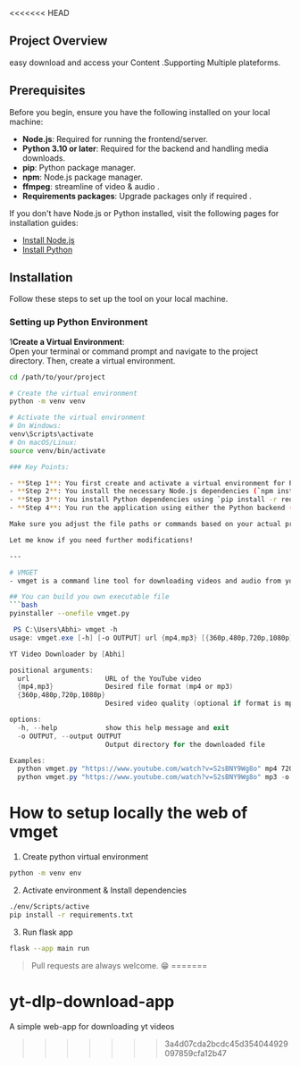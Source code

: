 <<<<<<< HEAD

## Project Overview
easy download and access your Content .Supporting Multiple plateforms.
 
## Prerequisites

Before you begin, ensure you have the following installed on your local machine:

- **Node.js**: Required for running the frontend/server.
- **Python 3.10 or later**: Required for the backend and handling media downloads.
- **pip**: Python package manager.
- **npm**: Node.js package manager.
- **ffmpeg**: streamline of video & audio  .
- **Requirements packages**: Upgrade packages only if required .

If you don't have Node.js or Python installed, visit the following pages for installation guides:

- [Install Node.js](https://nodejs.org/)
- [Install Python](https://www.python.org/)

## Installation

Follow these steps to set up the tool on your local machine.

### Setting up Python Environment

1**Create a Virtual Environment**:  
   Open your terminal or command prompt and navigate to the project directory. Then, create a virtual environment.

   ```bash
   cd /path/to/your/project

   # Create the virtual environment
   python -m venv venv

   # Activate the virtual environment
   # On Windows:
   venv\Scripts\activate
   # On macOS/Linux:
   source venv/bin/activate

### Key Points:

- **Step 1**: You first create and activate a virtual environment for Python dependencies.
- **Step 2**: You install the necessary Node.js dependencies (`npm install`), followed by running the dev server (`npm run dev`).
- **Step 3**: You install Python dependencies using `pip install -r requirements.txt` in the `/server` directory.
- **Step 4**: You run the application using either the Python backend (`python your_backend_script.py`) or the frontend/server   Using (`npm run dev`).

Make sure you adjust the file paths or commands based on your actual project structure (e.g., which Python script or server is run by default).

Let me know if you need further modifications!

---

# VMGET
- vmget is a command line tool for downloading videos and audio from youtube by providing links in different qualities.
  
## You can build you own executable file
```bash
pyinstaller --onefile vmget.py
```

```powershell
 PS C:\Users\Abhi> vmget -h
usage: vmget.exe [-h] [-o OUTPUT] url {mp4,mp3} [{360p,480p,720p,1080p}]

YT Video Downloader by [Abhi]

positional arguments:
  url                   URL of the YouTube video
  {mp4,mp3}             Desired file format (mp4 or mp3)
  {360p,480p,720p,1080p}
                        Desired video quality (optional if format is mp3)

options:
  -h, --help            show this help message and exit
  -o OUTPUT, --output OUTPUT
                        Output directory for the downloaded file

Examples:
  python vmget.py "https://www.youtube.com/watch?v=S2sBNY9Wg8o" mp4 720p
  python vmget.py "https://www.youtube.com/watch?v=S2sBNY9Wg8o" mp3 -o C:\Users\Abhi\Downloads

```

# How to setup locally the web of vmget

1. Create python virtual environment
```bash
python -m venv env
```
2. Activate environment & Install dependencies
```bash
./env/Scripts/active
pip install -r requirements.txt
```
3. Run flask app
```bash
flask --app main run
```

> Pull requests are always welcome. 😁
=======
# yt-dlp-download-app
A simple web-app for downloading yt videos
>>>>>>> 3a4d07cda2bcdc45d354044929097859cfa12b47
